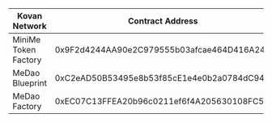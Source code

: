 | Kovan Network | Contract Address |
| --- | --- |
| MiniMe Token Factory | 0x9F2d4244AA90e2C979555b03afcae464D416A24C |
| MeDao Blueprint | 0xC2eAD50B53495e8b53f85cE1e4e0b2a0784dC949 |
| MeDao Factory | 0xEC07C13FFEA20b96c0211ef6f4A205630108FC5d |
